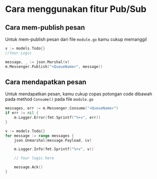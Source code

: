 # Cara menggunakan fitur Pub/Sub

## Cara mem-publish pesan

Untuk mem-publish pesan dari file `module.go` kamu cukup memanggil 

```go
v := models.Todo{}
//Your Logic

message, _ := json.Marshal(v)
m.Messenger.Publish("<QueueName>", message))
```


## Cara mendapatkan pesan

Untuk mendapatkan pesan, kamu cukup copas potongan code dibawah pada method `Consume()` pada file `module.go`

```go
messages, err := m.Messenger.Consume("<QueueName>")
if err != nil {
    m.Logger.Error(fmt.Sprintf("%+v", err))
}

v := models.Todo{}
for message := range messages {
    json.Unmarshal(message.Payload, &v)

    m.Logger.Info(fmt.Sprintf("%+v", v))

    // Your logic here

    message.Ack()
}
```
